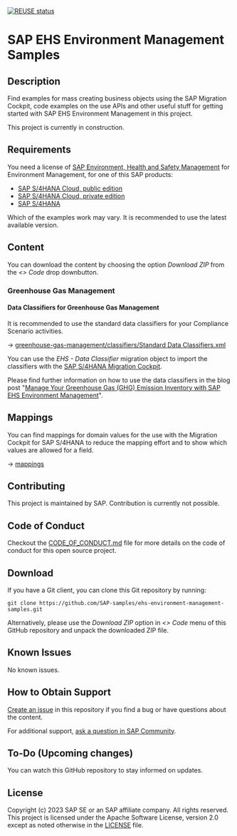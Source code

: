 [![REUSE status](https://api.reuse.software/badge/github.com/SAP-samples/ehs-environment-management-samples)](https://api.reuse.software/info/github.com/SAP-samples/ehs-environment-management-samples)

# SAP EHS Environment Management Samples

## Description

Find examples for mass creating business objects using the SAP Migration Cockpit, code examples on the use APIs and other useful stuff for getting started with SAP EHS Environment Management in this project.

This project is currently in construction.

## Requirements

You need a license of [SAP Environment, Health and Safety Management](https://www.sap.com/germany/products/scm/ehs-management-health-safety.html) for Environment Management, for one of this SAP products:

* [SAP S/4HANA Cloud, public edition](https://help.sap.com/docs/SAP_S4HANA_CLOUD?locale=en-US)
* [SAP S/4HANA Cloud, private edition](https://help.sap.com/docs/SAP_S4HANA_CLOUD_PE?locale=en-US)
* [SAP S/4HANA](https://help.sap.com/docs/SAP_S4HANA_CLOUD?locale=en-US)

Which of the examples work may vary. It is recommended to use the latest available version.

## Content

You can download the content by choosing the option *Download ZIP* from the *<> Code* drop downbutton.

### Greenhouse Gas Management

#### Data Classifiers for Greenhouse Gas Management

It is recommended to use the standard data classifiers for your Compliance Scenario activities.

&rarr; [greenhouse-gas-management/classifiers/Standard Data Classifiers.xml](./greenhouse-gas-management/classifiers/Standard%20Data%20Classifiers.xml)

You can use the *EHS - Data Classifier* migration object to import the classifiers with the [SAP S/4HANA Migration Cockpit](https://www.sap.com/documents/2017/07/26113ac0-c47c-0010-82c7-eda71af511fa.html).

Please find further information on how to use the data classifiers in the blog post "[Manage Your Greenhouse Gas (GHG) Emission Inventory with SAP EHS Environment Management](https://blogs.sap.com/2023/06/23/manage-your-greenhouse-gas-ghg-emission-inventory-with-sap-ehs-environment-management/)".

## Mappings

You can find mappings for domain values for the use with the Migration Cockpit for SAP S/4HANA to reduce the mapping effort and to show which values are allowed for a field.

&rarr; [mappings](./mappings/)


## Contributing

This project is maintained by SAP. Contribution is currently not possible.

## Code of Conduct

Checkout the [CODE_OF_CONDUCT.md](./CODE_OF_CONDUCT.md) file for more details on the code of conduct for this open source project.

## Download

If you have a Git client, you can clone this Git repository by running:

```
git clone https://github.com/SAP-samples/ehs-environment-management-samples.git
```

Alternatively, please use the *Download ZIP* option in *<> Code* menu of this GitHub repository and unpack the downloaded ZIP file.

## Known Issues

No known issues.

## How to Obtain Support

[Create an issue](https://github.com/SAP-samples/ehs-environment-management-samples/issues) in this repository if you find a bug or have questions about the content.

For additional support, [ask a question in SAP Community](https://answers.sap.com/questions/ask.html).

## To-Do (Upcoming changes)

You can watch this GitHub repository to stay informed on updates.

## License

Copyright (c) 2023 SAP SE or an SAP affiliate company. All rights reserved. This project is licensed under the Apache Software License, version 2.0 except as noted otherwise in the [LICENSE](LICENSE) file.
